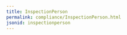 ```yaml
---
title: InspectionPerson
permalink: compliance/InspectionPerson.html
jsonid: inspectionperson
---
```

